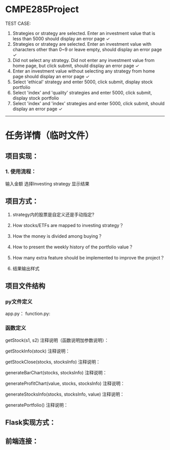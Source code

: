 # CMPE285Project

TEST CASE:
1. Strategies or strategy are selected. Enter an investment value that is less than 5000 should display an error page ✓
2. Strategies or strategy are selected. Enter an investment value with characters other than 0~9 or leave empty, should display an error page ✓
3. Did not select any strategy. Did not enter any investment value from home page, but click submit, should display an error page ✓
4. Enter an investment value without selecting any strategy from home page should display an error page ✓
5. Select 'ethical' strategy and enter 5000, click submit, display stock portfolio 
6. Select 'index' and 'quality' strategies and enter 5000, click submit, display stock portfolio
7. Select 'index' and 'index' strategies and enter 5000, click submit, should display an error page ✓


-------------------------------------------------------------------------------------------------------
# 任务详情（临时文件）

## 项目实现：
### 1. 使用流程：
输入金额 
选择Investing strategy 
显示结果

## 项目方式：
1. strategy内的股票是自定义还是手动指定? 

3. How stocks/ETFs are mapped to investing strategy？

5. How the money is divided among buying？

7. How to present the weekly history of the portfolio value？

9. How many extra feature should be implemented to improve the project？

11. 结果输出样式

## 项目文件结构
### py文件定义
app.py：
function.py:

### 函数定义
getStock(s1, s2)
注释说明（函数说明加参数说明）：


getStockInfo(stock)
注释说明：

getStockClose(stocks, stocksInfo)
注释说明：

generateBarChart(stocks, stocksInfo)
注释说明：

generateProfitChart(value, stocks, stocksInfo)
注释说明：

generateStocksInfo(stocks, stocksInfo, value)
注释说明：

generatePortfolio()
注释说明：

## Flask实现方式：

## 前端连接：

